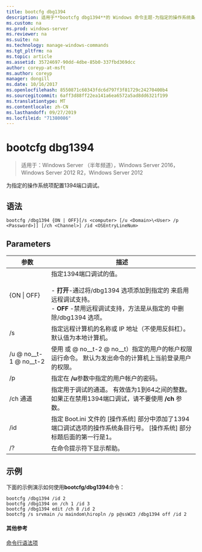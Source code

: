 ```yaml
---
title: bootcfg dbg1394
description: 适用于**bootcfg dbg1394**的 Windows 命令主题-为指定的操作系统条目配置1394端口调试
ms.custom: na
ms.prod: windows-server
ms.reviewer: na
ms.suite: na
ms.technology: manage-windows-commands
ms.tgt_pltfrm: na
ms.topic: article
ms.assetid: 35724697-90dd-4dbe-85b0-337fbd369dcc
author: coreyp-at-msft
ms.author: coreyp
manager: dongill
ms.date: 10/16/2017
ms.openlocfilehash: 8550871c60343fdc6d797f3f81729c24270400b4
ms.sourcegitcommit: 6aff3d88ff22ea141a6ea6572a5ad8dd6321f199
ms.translationtype: MT
ms.contentlocale: zh-CN
ms.lasthandoff: 09/27/2019
ms.locfileid: "71380086"
---
```

# <a name="bootcfg-dbg1394"></a>bootcfg dbg1394

>适用于：Windows Server （半年频道），Windows Server 2016，Windows Server 2012 R2，Windows Server 2012

为指定的操作系统项配置1394端口调试。

## <a name="syntax"></a>语法
```
bootcfg /dbg1394 {ON | OFF}[/s <computer> [/u <Domain>\<User> /p <Password>]] [/ch <Channel>] /id <OSEntryLineNum>
```
## <a name="parameters"></a>Parameters

|      参数       |                                                                                                                                           描述                                                                                                                                            |
|----------------------|--------------------------------------------------------------------------------------------------------------------------------------------------------------------------------------------------------------------------------------------------------------------------------------------------|
|   {ON &#124; OFF}    | 指定1394端口调试的值。<br /><br />-   **打开**-通过将/dbg1394 选项添加到指定的 <OSEntryLineNum> 来启用远程调试支持。<br />-   **OFF** -禁用远程调试支持，方法是从指定的 <OSEntryLineNum> 中删除/dbg1394 选项。 |
|    /s <computer>     |                                                                                        指定远程计算机的名称或 IP 地址（不使用反斜杠）。 默认值为本地计算机。                                                                                        |
| /u <Domain> @ no__t-1 @ no__t-2  |                                               使用 <User> 或 <Domain> @ no__t-2 @ no__t）指定的用户的帐户权限运行命令。 默认为发出命令的计算机上当前登录用户的权限。                                               |
|    /p <Password>     |                                                                                                      指定在 **/u**参数中指定的用户帐户的密码。                                                                                                       |
|     /ch 通道      |                                                           指定用于调试的通道。 有效值为1到64之间的整数。 如果正在禁用1394端口调试，请不要使用 **/ch** <Channel> 参数。                                                           |
| /id <OSEntryLineNum> |                                  指定 Boot.ini 文件的 [操作系统] 部分中添加了1394端口调试选项的操作系统条目行号。 [操作系统] 部分标题后面的第一行是1。                                  |
|          /?          |                                                                                                                               在命令提示符下显示帮助。                                                                                                                               |

## <a name="BKMK_examples"></a>示例
下面的示例演示如何使用**bootcfg/dbg1394**命令：
```
bootcfg /dbg1394 /id 2 
bootcfg /dbg1394 on /ch 1 /id 3 
bootcfg /dbg1394 edit /ch 8 /id 2 
bootcfg /s srvmain /u maindom\hiropln /p p@ssW23 /dbg1394 off /id 2
```
#### <a name="additional-references"></a>其他参考
[命令行语法项](command-line-syntax-key.md)
